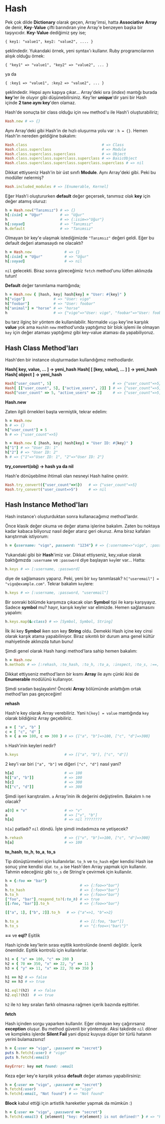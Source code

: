 # Hash

Pek çok dilde **Dictionary** olarak geçen, Array'imsi, hatta **Associative Array** de denir, **Key**-**Value** çifti barındıran yine Array'e benzeyen başka bir taşıyıcıdır. **Key**-**Value** dediğimiz şey ise;

    { key1: "value1", key2: "value2", .... }

şeklindedir. Yukarıdaki örnek, yeni syntax'ı kullanır. Ruby programcılarının alışık olduğu örnek:

    { "key1" => "value1", "key2" => "value2", ... }

ya da

    { :key1 => "value1", :key2 => "value2", ... }

şeklindedir. Hepsi aynı kapıya çıkar... Array'deki sıra (_index_) mantığı burada **key**'ler ile oluyor gibi düşünebilirsiniz. Key'ler **unique**'dir yani bir Hash içinde **2 tane aynı key**'den olamaz.

Hash'de sonuçta bir class olduğu için `new` method'u ile Hash'i oluşturabiliriz;

```ruby
Hash.new # => {}
```

Aynı Array'deki gibi Hash'in de hızlı oluşurma yolu var : `h = {}`. Hemen Hash'in nereden geldiğine bakalım:

```ruby
Hash.class                                  # => Class
Hash.class.superclass                       # => Module
Hash.class.superclass.superclass            # => Object
Hash.class.superclass.superclass.superclass # => BasicObject
Hash.class.superclass.superclass.superclass.superclass # => nil
```

Dikkat ettiyseniz Hash'in bir üst sınıfı **Module**. Aynı Array'deki gibi. Peki bu modüller nelermiş?

```ruby
Hash.included_modules # => [Enumerable, Kernel]
```

Eğer Hash'i oluştururken **default** değer geçersek, tanımsız olak **key** için değer atamış oluruz:

```ruby
h = Hash.new("Tanımsız") # => {}
h[:isim] = "Uğur"        # => "Uğur"
h                        # => {:isim=>"Uğur"}
h[:soyad]                # => "Tanımsız"
h.default                # => "Tanımsız"
```

Olmayan bir key'e ulaşmak istediğimizde `"Tanımsız"` değeri geldi. Eğer bu default değeri atamasaydı ne olacaktı?

```ruby
h = Hash.new               # => {}
h[:isim] = "Uğur"          # => "Uğur"
h[:soyad]                  # => nil
```

`nil` gelecekti. Biraz sonra göreceğimiz `fetch` method'unu lütfen aklınızda tutun!

**Default** değer tanımlama mantığında;

```ruby
h = Hash.new { |hash, key| hash[key] = "User: #{key}" }
h["vigo"]             # => "User: vigo"
h["foobar"]           # => "User: foobar"
h["animal"] = "horse" # => "horse"
h                     # => {"vigo"=>"User: vigo", "foobar"=>"User: foobar", "animal"=>"horse"}
```
bu tarz ilginç bir yöntem de kullanılabilir. Normalde `vigo` key'ine karşılık **value** yok ama `Hash`in `new` method'unda yaptığımız bir blok işlemi ile olmayan `key` için değer ataması yaptığımız gibi key-value ataması da yapabiliyoruz.

## Hash Class Method'ları

Hash'den bir instance oluşturmadan kullandığımız methodlardır.

**Hash[ key, value, ... ] -> yeni_hash**
**Hash[ [ [key, value], ... ] ] -> yeni_hash**
**Hash[ object ] -> yeni_hash**

```ruby
Hash["user_count", 5]                            # => {"user_count"=>5}
Hash[ [["user_count", 5], ["active_users", 2]] ] # => {"user_count"=>5, "active_users"=>2}
Hash["user_count" => 5, "active_users" => 2]     # => {"user_count"=>5, "active_users"=>2}
```

**Hash.new**

Zaten ilgili örnekleri başta vermiştik, tekrar edelim:

```ruby
h = Hash.new
h # => {}
h["user_count"] = 5
h # => {"user_count"=>5}

h = Hash.new { |hash, key| hash[key] = "User ID: #{key}" }
h["1"] # => "User ID: 1"
h["2"] # => "User ID: 2"
h # => {"1"=>"User ID: 1", "2"=>"User ID: 2"}
```

**try_convert(obj) → hash ya da nil**

Hash'e dönüşebilme ihtimali olan nesneyi Hash haline çevirir.

```ruby
Hash.try_convert({"user_count"=>5})   # => {"user_count"=>5}
Hash.try_convert("user_count=>5")     # => nil
```

## Hash Instance Method'ları

Hash instance'ı oluşturduktan sonra kullanacağımız method'lardır.

Önce klasik değer okuma ve değer atama işlerine bakalım. Zaten bu noktaya kadar kabaca biliyoruz nasıl değer atarız geri okuruz. Ama biraz kafaları karıştırmak istiyorum:

```ruby
h = {username: "vigo", password: "1234"} # => {:username=>"vigo", :password=>"1234"}
```

Yukarıdaki gibi bir **Hash**'imiz var. Dikkat ettiyseniz, key,value olarak baktığımızda `:username` ve `:password` diye başlayan `key`ler var... Hatta:

```ruby
h.keys # => [:username, :password]
```

diye de sağlamasını yaparız. Peki, yeni bir `key` tanımlasak? `h["useremail"] = "vigo@example.com"`. Tekrar bakalım `key`lere:

```ruby
h.keys # => [:username, :password, "useremail"]
```

Bir sonraki bölümde karşımıza çıkacak olan **Symbol** tipi ile karşı karşıyayız. Sadece **symbol** mu? hayır, karışık keyler var elimizde. Hemen sağlamasını yapalım:

```ruby
h.keys.map(&:class) # => [Symbol, Symbol, String]
```

İlk iki key **Symbol** iken son key **String** oldu. Demekki Hash içine key cinsi olarak karşık atama yapabiliniyor. Biraz sıkıntılı bir durum ama genel kültür mahiyetinde aklınızda tutun bunu!

Şimdi genel olarak Hash hangi method'lara sahip hemen bakalım:

```ruby
h = Hash.new
h.methods # => [:rehash, :to_hash, :to_h, :to_a, :inspect, :to_s, :==, :[], :hash, :eql?, :fetch, :[]=, :store, :default, :default=, :default_proc, :default_proc=, :key, :index, :size, :length, :empty?, :each_value, :each_key, :each_pair, :each, :keys, :values, :values_at, :shift, :delete, :delete_if, :keep_if, :select, :select!, :reject, :reject!, :clear, :invert, :update, :replace, :merge!, :merge, :assoc, :rassoc, :flatten, :include?, :member?, :has_key?, :has_value?, :key?, :value?, :compare_by_identity, :compare_by_identity?, :entries, :sort, :sort_by, :grep, :count, :find, :detect, :find_index, :find_all, :collect, :map, :flat_map, :collect_concat, :inject, :reduce, :partition, :group_by, :first, :all?, :any?, :one?, :none?, :min, :max, :minmax, :min_by, :max_by, :minmax_by, :each_with_index, :reverse_each, :each_entry, :each_slice, :each_cons, :each_with_object, :zip, :take, :take_while, :drop, :drop_while, :cycle, :chunk, :slice_before, :lazy, :nil?, :===, :=~, :!~, :<=>, :class, :singleton_class, :clone, :dup, :taint, :tainted?, :untaint, :untrust, :untrusted?, :trust, :freeze, :frozen?, :methods, :singleton_methods, :protected_methods, :private_methods, :public_methods, :instance_variables, :instance_variable_get, :instance_variable_set, :instance_variable_defined?, :remove_instance_variable, :instance_of?, :kind_of?, :is_a?, :tap, :send, :public_send, :respond_to?, :extend, :display, :method, :public_method, :singleton_method, :define_singleton_method, :object_id, :to_enum, :enum_for, :equal?, :!, :!=, :instance_eval, :instance_exec, :__send__, :__id__]
```

Dikkat ettiyseniz method'ların bir kısmı **Array** ile aynı çünki ikisi de **Enumerable** modülünü kullanıyor.

Şimdi sıradan başlayalım! Önceki **Array** bölümünde anlattığım ortak method'ları pas geçeceğim!

**rehash**

Hash'e key olarak Array verebiliriz. Yani `h[key] = value` mantığında `key` olarak bildiğiniz Array geçebiliriz.

```ruby
a = [ "a", "b" ]
c = [ "c", "d" ]
h = { a => 100, c => 300 } # => {["a", "b"]=>100, ["c", "d"]=>300}
```
`h` Hash'inin keyleri nedir?

```ruby
h.keys                     # => [["a", "b"], ["c", "d"]]
```

2 key'i var biri `["a", "b"]` ve diğeri `["c", "d"]` nasıl yani?

```ruby
h[a]                       # => 100
h[["a", "b"]]              # => 100
h[c]                       # => 300
h[["c", "d"]]              # => 300
```

Şimdi işeri karıştıralım. `a` Array'inin ilk değerini değiştirelim. Bakalım `h` ne olacak?

```ruby
a[0] = "v"                 # => "v"
a                          # => ["v", "b"]
h[a]                       # => nil ????????
```

`h[a]` patladı? `nil` döndü. İşte şimdi imdadımıza ne yetişecek?

```ruby
h.rehash                   # => {["v", "b"]=>100, ["c", "d"]=>300}
h[a]                       # => 100
```

**to_hash**, **to_h**, **to_a**, **to_s**

Tip dönüştürmeleri için kullanılırlar. `to_h` ve `to_hash` eğer kendisi Hash ise sonuç yine kendisi olur. `to_a` ise Hash'den Array yapmak için kullanılır. Tahmin edeceğiniz gibi `to_s` de String'e çevirmek için kullanılır.

```ruby
h = {:foo => "bar"}
h                                 # => {:foo=>"bar"}
h.to_hash                         # => {:foo=>"bar"}
h.to_h                            # => {:foo=>"bar"}
["foo", "bar"].respond_to?(:to_h) # => true
[[:foo, "bar"]].to_h              # => {:foo=>"bar"}

[["a", 1], ["b", 2]].to_h   # => {"a"=>1, "b"=>2}

h.to_a                            # => [[:foo, "bar"]]
h.to_s                            # => "{:foo=>\"bar\"}"
```

**==** ve **eql?** Eşitlik

Hash içinde key'lerin sırası eşitlik kontrolünde önemli değildir. İçerik önemlidir. Eşitlik kontrolü için kullanılırlar.

```ruby
h1 = { "a" => 100, "c" => 200 }
h2 = { 70 => 350, "x" => 22, "y" => 11 }
h3 = { "y" => 11, "x" => 22, 70 => 350 }

h1 == h2 # => false
h2 == h3 # => true

h1.eql?(h2)  # => false
h2.eql?(h3)  # => true
```

`h2` ile `h3` key sıraları farklı olmasına rağmen içerik bazında eşittirler.

**fetch**

Hash içinden sorgu yaparken kullanılır. Eğer olmayan key çağırırsanız **exception** oluşur. Bu method güvenli bir yöntemdir. Aksi takdirde `nil` döner ve kompleks işlerde **Silent Fail** yani dipsiz kuyuya düşer bir türlü hatanın yerini bulamazsınız!

```ruby
h = {:user => "vigo", :password => "secret"}
puts h.fetch(:user) # "vigo"
puts h.fetch(:email)

KeyError: key not found: :email
```

Keza eğer key'e karşılık yoksa **default** değer ataması yapabilirsiniz:

```ruby
h = {:user => "vigo", :password => "secret"}
h.fetch(:user)               # => "vigo"
h.fetch(:email, "Not found") # => "Not found"
```

**Block** kabul ettiği için artistlik hareketler yapmak da mümkün :)

```ruby
h = {:user => "vigo", :password => "secret"}
h.fetch(:email) { |element| "key: #{element} is not defined!" } # => "key: email is not defined!"
```



